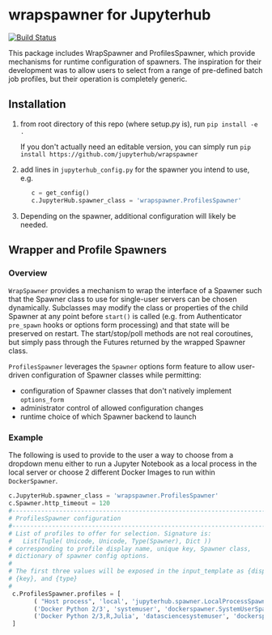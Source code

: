 # wrapspawner for Jupyterhub

[![Build Status](https://travis-ci.org/jupyterhub/wrapspawner.svg?branch=master)](https://travis-ci.org/jupyterhub/wrapspawner)

This package includes WrapSpawner and ProfilesSpawner, which provide mechanisms for runtime configuration of spawners.  The inspiration for their development was to allow users to select from a range of pre-defined batch job profiles, but their operation is completely generic.

## Installation

1. from root directory of this repo (where setup.py is), run `pip install -e .`

   If you don't actually need an editable version, you can simply run 
      `pip install https://github.com/jupyterhub/wrapspawner`

2. add lines in `jupyterhub_config.py` for the spawner you intend to use, e.g.
   
   ```python
      c = get_config()
      c.JupyterHub.spawner_class = 'wrapspawner.ProfilesSpawner'
   ```
3. Depending on the spawner, additional configuration will likely be needed.

## Wrapper and Profile Spawners

### Overview

`WrapSpawner` provides a mechanism to wrap the interface of a Spawner such that
the Spawner class to use for single-user servers can be chosen dynamically.
Subclasses may modify the class or properties of the child Spawner at any point
before `start()` is called (e.g. from Authenticator `pre_spawn` hooks or options form 
processing) and that state will be preserved on restart. The start/stop/poll
methods are not real coroutines, but simply pass through the Futures returned
by the wrapped Spawner class.

`ProfilesSpawner` leverages the `Spawner` options form feature to allow user-driven
configuration of Spawner classes while permitting:
   * configuration of Spawner classes that don't natively implement `options_form`
   * administrator control of allowed configuration changes
   * runtime choice of which Spawner backend to launch

### Example

The following is used to provide to the user a way to choose from a dropdown menu either to run a Jupyter Notebook
as a local process in the local server or choose 2 different Docker Images to run within `DockerSpawner`.

   ```python
   c.JupyterHub.spawner_class = 'wrapspawner.ProfilesSpawner'
   c.Spawner.http_timeout = 120
   #------------------------------------------------------------------------------
   # ProfilesSpawner configuration
   #------------------------------------------------------------------------------
   # List of profiles to offer for selection. Signature is:
   #   List(Tuple( Unicode, Unicode, Type(Spawner), Dict ))
   # corresponding to profile display name, unique key, Spawner class,
   # dictionary of spawner config options.
   # 
   # The first three values will be exposed in the input_template as {display},
   # {key}, and {type}
   #
    c.ProfilesSpawner.profiles = [
          ( "Host process", 'local', 'jupyterhub.spawner.LocalProcessSpawner', {'ip':'0.0.0.0'} ),
          ('Docker Python 2/3', 'systemuser', 'dockerspawner.SystemUserSpawner', dict(container_image="jupyterhub/systemuser")),
          ('Docker Python 2/3,R,Julia', 'datasciencesystemuser', 'dockerspawner.SystemUserSpawner', dict(container_image="jupyterhub/datasciencesystemuser")),
    ]
   ```
